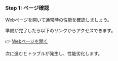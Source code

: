 ### Step 1: ページ確認
Webページを開いて通常時の性能を確認しましょう。

準備が完了したら以下のリンクからアクセスできます。

👉 [Webページを開く]({{TRAFFIC_HOST1_30081}})

次に進むとトラブルが発生し、性能劣化します。